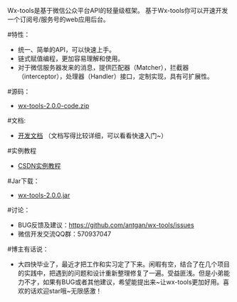 Wx-tools是基于微信公众平台API的轻量级框架。
基于Wx-tools你可以开速开发一个订阅号/服务号的web应用后台。

#特性：
* 统一、简单的API，可以快速上手。
* 链式赋值编程，更加容易理解和使用。
* 对于微信服务器发来的消息，提供匹配器（Matcher），拦截器（interceptor），处理器（Handler）接口，定制实现，具有可扩展性。

#源码：
* [wx-tools-2.0.0-code.zip](https://github.com/antgan/wx-tools/archive/master.zip)

#文档:
* [开发文档](https://antgan.gitbooks.io/wx-tools/content) （文档写得比较详细，可以看看快速入门~）
 
#实例教程
* [CSDN实例教程](http://blog.csdn.net/antgan/article/details/51717424)
 
#Jar下载：
* [wx-tools-2.0.0.jar](https://github.com/antgan/wx-tools/raw/master/lib/wx-tools-2.0.0.jar)

#讨论：
* BUG反馈及建议：https://github.com/antgan/wx-tools/issues
* 微信开发交流QQ群：570937047

#博主有话说：
* 大四快毕业了，最近才把工作和实习定了下来。闲暇有空，结合了在几个项目的实践中，把遇到的问题和设计重新整理修复了一遍。受益匪浅。但是小弟能力不才，如果有BUG或者其他建议，希望能提出来~让wx-tools更加好用。喜欢的话欢迎star哦~无限感激！
